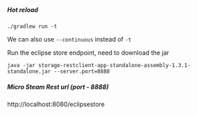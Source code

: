 ##### Hot reload
`./gradlew run -t`

We can also use `--continuous` instead of `-t`

Run the eclipse store endpoint, need to download the jar

`java -jar storage-restclient-app-standalone-assembly-1.3.1-standalone.jar --server.port=8888`

##### Micro Steam Rest url (port - 8888)
http://localhost:8080/eclipsestore